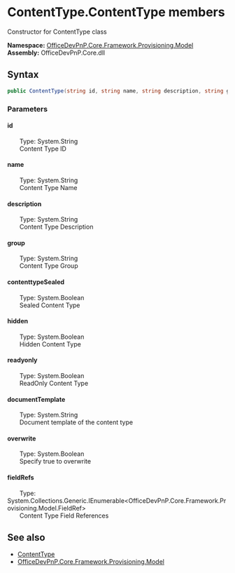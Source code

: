 # ContentType.ContentType members 
 Constructor for ContentType class   

**Namespace:** [OfficeDevPnP.Core.Framework.Provisioning.Model](OfficeDevPnP.Core.Framework.Provisioning.Model.md)  
**Assembly:** OfficeDevPnP.Core.dll  
## Syntax
```C#
public ContentType(string id, string name, string description, string group, bool contenttypeSealed, bool hidden, bool readyonly, string documentTemplate, bool overwrite, IEnumerable<FieldRef> fieldRefs)
```
### Parameters
#### id  
&emsp;&emsp;Type: System.String  
&emsp;&emsp;Content Type ID  


#### name  
&emsp;&emsp;Type: System.String  
&emsp;&emsp;Content Type Name  


#### description  
&emsp;&emsp;Type: System.String  
&emsp;&emsp;Content Type Description  


#### group  
&emsp;&emsp;Type: System.String  
&emsp;&emsp;Content Type Group  


#### contenttypeSealed  
&emsp;&emsp;Type: System.Boolean  
&emsp;&emsp;Sealed Content Type  


#### hidden  
&emsp;&emsp;Type: System.Boolean  
&emsp;&emsp;Hidden Content Type  


#### readyonly  
&emsp;&emsp;Type: System.Boolean  
&emsp;&emsp;ReadOnly Content Type  


#### documentTemplate  
&emsp;&emsp;Type: System.String  
&emsp;&emsp;Document template of the content type  


#### overwrite  
&emsp;&emsp;Type: System.Boolean  
&emsp;&emsp;Specify true to overwrite  


#### fieldRefs  
&emsp;&emsp;Type: System.Collections.Generic.IEnumerable<OfficeDevPnP.Core.Framework.Provisioning.Model.FieldRef>  
&emsp;&emsp;Content Type Field References  


## See also
- [ContentType](OfficeDevPnP.Core.Framework.Provisioning.Model.ContentType.md)
- [OfficeDevPnP.Core.Framework.Provisioning.Model](OfficeDevPnP.Core.Framework.Provisioning.Model.md)
